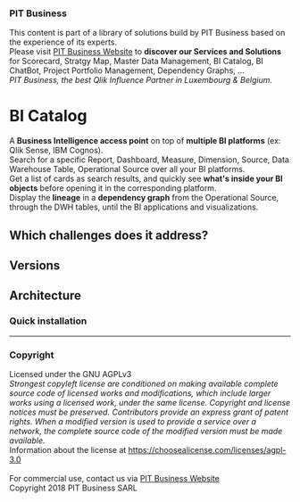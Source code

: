 ### PIT Business
This content is part of a library of solutions build by PIT Business based on the experience of its experts.<br>
Please visit [PIT Business Website](http://www.pit-business.com) to **discover our Services and Solutions** for Scorecard, Stratgy Map, Master Data Management, BI Catalog, BI ChatBot, Project Portfolio Management, Dependency Graphs, ...<br>
*PIT Business, the best Qlik Influence Partner in Luxembourg & Belgium.*<br>

# BI Catalog
A **Business Intelligence access point** on top of **multiple BI platforms** (ex: Qlik Sense, IBM Cognos).<br>
Search for a specific Report, Dashboard, Measure, Dimension, Source, Data Warehouse Table, Operational Source over all your BI platforms.<br>
Get a list of cards as search results, and quickly see **what's inside your BI objects** before opening it in the corresponding platform.<br>
Display the **lineage** in a  **dependency graph** from the Operational Source, through the DWH tables, until the BI applications and visualizations.

## Which challenges does it address?

## Versions


## Architecture

### Quick installation

----------

### Copyright
Licensed under the GNU AGPLv3<br>
*Strongest copyleft license are conditioned on making available complete source code of licensed works and modifications, which include larger works using a licensed work, under the same license. Copyright and license notices must be preserved. Contributors provide an express grant of patent rights. When a modified version is used to provide a service over a network, the complete source code of the modified version must be made available.*<br>
Information about the license at https://choosealicense.com/licenses/agpl-3.0<br>
<br>
For commercial use, contact us via [PIT Business Website](http://www.pit-business.com)<br>
Copyright 2018 PIT Business SARL<br>
